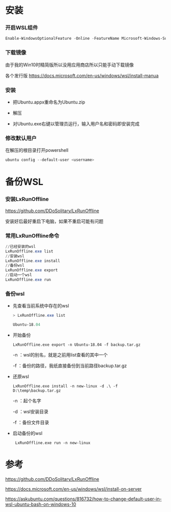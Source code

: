 # 安装

### 开启WSL组件

  ```powershell
  Enable-WindowsOptionalFeature -Online -FeatureName Microsoft-Windows-Subsystem-Linux
  ```
### 下载镜像

  由于我的Win10时精简版所以没用应用商店所以只能手动下载镜像

  各个发行版 https://docs.microsoft.com/en-us/windows/wsl/install-manua

### 安装

  * 把Ubuntu.appx重命名为Ubuntu.zip

  * 解压

  * 对Ubuntu.exe右键以管理员运行，输入用户名和密码即安装完成

### 修改默认用户

在解压的根目录打开powershell

```powershell
ubuntu config --default-user <username>
```



# 备份WSL

### 安装LxRunOffline

https://github.com/DDoSolitary/LxRunOffline

安装好后最好重启下电脑，如果不重启可能有问题

### 常用LxRunOffline命令

```powershell
//已经安装的wsl
LxRunOffline.exe list 
//安装wsl
LxRunOffline.exe install
//备份wsl
LxRunOffline.exe export
//启动一个wsl
LxRunOffline.exe run
```

###  备份wsl

* 先查看当前系统中存在的wsl

  ```powershell
  > LxRunOffline.exe list
  
  Ubuntu-18.04
  ```

* 开始备份

  ```
  LxRunOffline.exe export -n Ubuntu-18.04 -f backup.tar.gz
  ```

  -n ：wsl的别名，就是之前用list查看的其中一个

  -f  ：备份的路径，我纸直接备份到当前路径backup.tar.gz

* 还原wsl

  ```
  LxRunOffline.exe install -n new-linux -d .\ -f D:\temp\backup.tar.gz
  ```

  -n ：起个名字

  -d ：wsl安装目录

  -f ：备份文件目录

* 启动备份的wsl

  ```
   LxRunOffline.exe run -n new-linux
  ```

# 参考

https://github.com/DDoSolitary/LxRunOffline

https://docs.microsoft.com/en-us/windows/wsl/install-on-server

https://askubuntu.com/questions/816732/how-to-change-default-user-in-wsl-ubuntu-bash-on-windows-10

